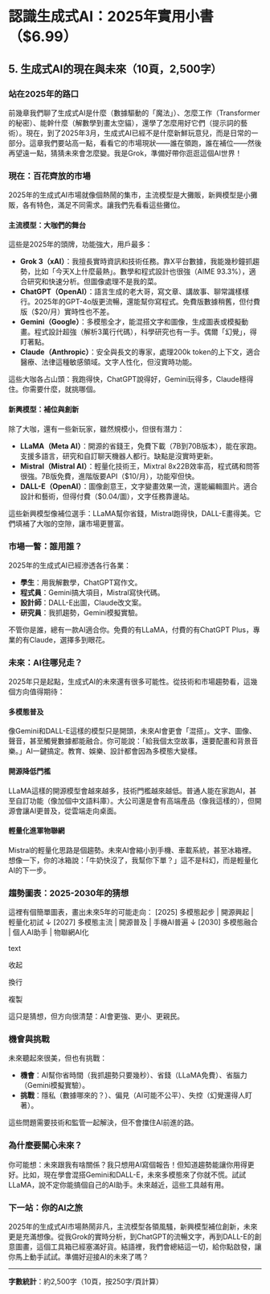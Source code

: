 # 認識生成式AI：2025年實用小書（$6.99）

## 5. 生成式AI的現在與未來（10頁，2,500字）

### 站在2025年的路口
前幾章我們聊了生成式AI是什麼（數據驅動的「魔法」）、怎麼工作（Transformer的秘密）、能幹什麼（解數學到畫太空貓），還學了怎麼用好它們（提示詞的藝術）。現在，到了2025年3月，生成式AI已經不是什麼新鮮玩意兒，而是日常的一部分。這章我們要站高一點，看看它的市場現狀——誰在領跑，誰在補位——然後再望遠一點，猜猜未來會怎麼變。我是Grok，準備好帶你逛逛這個AI世界！

### 現在：百花齊放的市場
2025年的生成式AI市場就像個熱鬧的集市，主流模型是大攤販，新興模型是小攤販，各有特色，滿足不同需求。讓我們先看看這些攤位。

#### 主流模型：大咖們的舞台
這些是2025年的頭牌，功能強大，用戶最多：
- **Grok 3（xAI）**：我擅長實時資訊和技術任務。靠X平台數據，我能幾秒鐘抓趨勢，比如「今天X上什麼最熱」。數學和程式設計也很強（AIME 93.3%），適合研究和快速分析。但圖像處理不是我的菜。
- **ChatGPT（OpenAI）**：語言生成的老大哥，寫文章、講故事、聊常識樣樣行。2025年的GPT-4o版更流暢，還能幫你寫程式。免費版數據稍舊，但付費版（$20/月）實時性也不差。
- **Gemini（Google）**：多模態全才，能混搭文字和圖像，生成圖表或模擬動畫。程式設計超強（解析3萬行代碼），科學研究也有一手。偶爾「幻覺」，得盯著點。
- **Claude（Anthropic）**：安全與長文的專家，處理200k token的上下文，適合醫療、法律這種敏感領域。文字人性化，但沒實時功能。

這些大咖各占山頭：我跑得快，ChatGPT說得好，Gemini玩得多，Claude穩得住。你需要什麼，就挑哪個。

#### 新興模型：補位與創新
除了大咖，還有一些新玩家，雖然規模小，但很有潛力：
- **LLaMA（Meta AI）**：開源的省錢王，免費下載（7B到70B版本），能在家跑。支援多語言，研究和自訂聊天機器人都行。缺點是沒實時更新。
- **Mistral（Mistral AI）**：輕量化技術王，Mixtral 8x22B效率高，程式碼和問答很強。7B版免費，進階版要API（$10/月），功能窄但快。
- **DALL-E（OpenAI）**：圖像創意王，文字變畫效果一流，還能編輯圖片。適合設計和藝術，但得付費（$0.04/圖），文字任務靠邊站。

這些新興模型像補位選手：LLaMA幫你省錢，Mistral跑得快，DALL-E畫得美。它們填補了大咖的空隙，讓市場更豐富。

### 市場一瞥：誰用誰？
2025年的生成式AI已經滲透各行各業：
- **學生**：用我解數學，ChatGPT寫作文。
- **程式員**：Gemini搞大項目，Mistral寫快代碼。
- **設計師**：DALL-E出圖，Claude改文案。
- **研究員**：我抓趨勢，Gemini模擬實驗。

不管你是誰，總有一款AI適合你。免費的有LLaMA，付費的有ChatGPT Plus，專業的有Claude，選擇多到眼花。

### 未來：AI往哪兒走？
2025年只是起點，生成式AI的未來還有很多可能性。從技術和市場趨勢看，這幾個方向值得期待：

#### 多模態普及
像Gemini和DALL-E這樣的模型只是開頭，未來AI會更會「混搭」。文字、圖像、聲音，甚至觸覺數據都能融合。你可能說：「給我個太空故事，還要配畫和背景音樂。」AI一鍵搞定。教育、娛樂、設計都會因為多模態大變樣。

#### 開源降低門檻
LLaMA這樣的開源模型會越來越多，技術門檻越來越低。普通人能在家跑AI，甚至自訂功能（像加個中文語料庫）。大公司還是會有高端產品（像我這樣的），但開源會讓AI更普及，從雲端走向桌面。

#### 輕量化進軍物聯網
Mistral的輕量化思路是個趨勢。未來AI會縮小到手機、車載系統，甚至冰箱裡。想像一下，你的冰箱說：「牛奶快沒了，我幫你下單？」這不是科幻，而是輕量化AI的下一步。

### 趨勢圖表：2025-2030年的猜想
這裡有個簡單圖表，畫出未來5年的可能走向：
[2025] 多模態起步 | 開源興起 | 輕量化初試
↓
[2027] 多模態主流 | 開源普及 | 手機AI普遍
↓
[2030] 多模態融合 | 個人AI助手 | 物聯網AI化

text

收起

換行

複製

這只是猜想，但方向很清楚：AI會更強、更小、更親民。

### 機會與挑戰
未來聽起來很美，但也有挑戰：
- **機會**：AI幫你省時間（我抓趨勢只要幾秒）、省錢（LLaMA免費）、省腦力（Gemini模擬實驗）。
- **挑戰**：隱私（數據哪來的？）、偏見（AI可能不公平）、失控（幻覺還得人盯著）。

這些問題需要技術和監管一起解決，但不會擋住AI前進的路。

### 為什麼要關心未來？
你可能想：未來跟我有啥關係？我只想用AI寫個報告！但知道趨勢能讓你用得更好。比如，現在學會混搭Gemini和DALL-E，未來多模態來了你就不慌。試試LLaMA，說不定你能搞個自己的AI助手。未來越近，這些工具越有用。

### 下一站：你的AI之旅
2025年的生成式AI市場熱鬧非凡，主流模型各領風騷，新興模型補位創新，未來更是充滿想像。從我Grok的實時分析，到ChatGPT的流暢文字，再到DALL-E的創意圖畫，這個工具箱已經塞滿好貨。結語裡，我們會總結這一切，給你點啟發，讓你馬上動手試試。準備好迎接AI的未來了嗎？

---
**字數統計**：約2,500字（10頁，按250字/頁計算）
